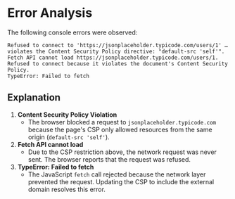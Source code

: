 # Error Analysis

The following console errors were observed:

```
Refused to connect to 'https://jsonplaceholder.typicode.com/users/1' … violates the Content Security Policy directive: "default-src 'self'".
Fetch API cannot load https://jsonplaceholder.typicode.com/users/1. Refused to connect because it violates the document's Content Security Policy.
TypeError: Failed to fetch
```

## Explanation
1. **Content Security Policy Violation**
   - The browser blocked a request to `jsonplaceholder.typicode.com` because the page's CSP only allowed resources from the same origin (`default-src 'self'`).
2. **Fetch API cannot load**
   - Due to the CSP restriction above, the network request was never sent. The browser reports that the request was refused.
3. **TypeError: Failed to fetch**
   - The JavaScript `fetch` call rejected because the network layer prevented the request. Updating the CSP to include the external domain resolves this error.
